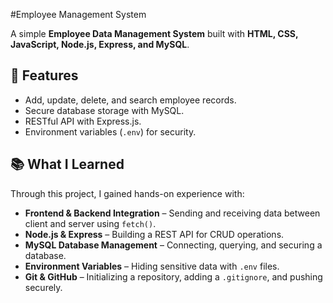#Employee Management System  

A simple **Employee Data Management System** built with **HTML, CSS, JavaScript, Node.js, Express, and MySQL**.  

## 🚀 Features
- Add, update, delete, and search employee records.
- Secure database storage with MySQL.
- RESTful API with Express.js.
- Environment variables (`.env`) for security.

## 📚 What I Learned
Through this project, I gained hands-on experience with:
- **Frontend & Backend Integration** – Sending and receiving data between client and server using `fetch()`.
- **Node.js & Express** – Building a REST API for CRUD operations.
- **MySQL Database Management** – Connecting, querying, and securing a database.
- **Environment Variables** – Hiding sensitive data with `.env` files.
- **Git & GitHub** – Initializing a repository, adding a `.gitignore`, and pushing securely.
